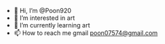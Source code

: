 - 👋 Hi, I’m @Poon920
- 👀 I’m interested in art
- 🌱 I’m currently learning art
- 📫 How to reach me gmail poon07574@gmail.com

<!---
Poon920/Poon920 is a ✨ special ✨ repository because its `README.md` (this file) appears on your GitHub profile.
You can click the Preview link to take a look at your changes.
--->
